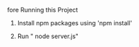
fore Running this Project
 1. Install npm packages using 'npm install' 
  
 2. Run " node server.js"